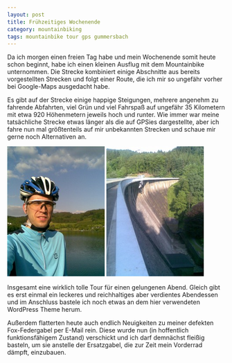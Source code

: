 ```yaml
---
layout: post
title: Frühzeitiges Wochenende
category: mountainbiking
tags: mountainbike tour gps gummersbach
---
```


Da ich morgen einen freien Tag habe und mein Wochenende somit heute schon beginnt, habe ich einen kleinen Ausflug mit dem Mountainbike unternommen. Die Strecke kombiniert einige Abschnitte aus bereits vorgestellten Strecken und folgt einer Route, die ich mir so ungefähr vorher bei Google-Maps ausgedacht habe.

Es gibt auf der Strecke einige happige Steigungen, mehrere angenehm zu fahrende Abfahrten, viel Grün und viel Fahrspaß auf ungefähr 35 Kilometern mit etwa 920 Höhenmetern jeweils hoch und runter. Wie immer war meine tatsächliche Strecke etwas länger als die auf GPSies dargestellte, aber ich fahre nun mal größtenteils auf mir unbekannten Strecken und schaue mir gerne noch Alternativen an.

![Selbstportrait auf der Staumauer](/images/2008-06-05/stefan.jpg) ![Staumauer der Aggertalsperre](/images/2008-06-05/talsperre.jpg)

Insgesamt eine wirklich tolle Tour für einen gelungenen Abend. Gleich gibt es erst einmal ein leckeres und reichhaltiges aber verdientes Abendessen und im Anschluss bastele ich noch etwas an dem hier verwendeten WordPress Theme herum.

Außerdem flatterten heute auch endlich Neuigkeiten zu meiner defekten Fox-Federgabel per E-Mail rein. Diese wurde nun (in hoffentlich funktionsfähigem Zustand) verschickt und ich darf demnächst fleißig basteln, um sie anstelle der Ersatzgabel, die zur Zeit mein Vorderrad dämpft, einzubauen.
